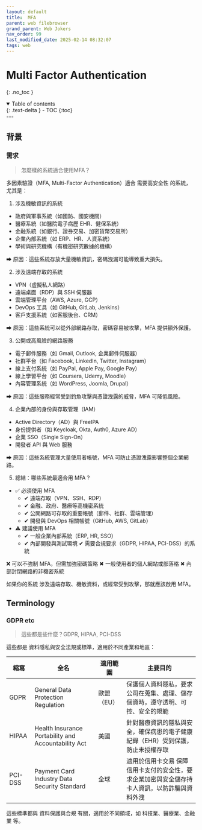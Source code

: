 ```yaml
---
layout: default
title:  MFA
parent: web filebrowser
grand_parent: Web Jokers
nav_order: 99
last_modified_date: 2025-02-14 08:32:07
tags: web
---
```


#  Multi Factor Authentication 
{: .no_toc }

<details open markdown="block">
  <summary>
    Table of contents
  </summary>
  {: .text-delta }
- TOC
{:toc}
</details>
---

## 背景

### 需求

> 怎麼樣的系統適合使用MFA？

多因素驗證（MFA, Multi-Factor Authentication）適合 需要高安全性 的系統，尤其是：

1. 涉及機敏資訊的系統

- 政府與軍事系統（如國防、國安機關）
- 醫療系統（如醫院電子病歷 EHR、健保系統）
- 金融系統（如銀行、證券交易、加密貨幣交易所）
- 企業內部系統（如 ERP、HR、人資系統）
- 學術與研究機構（有機密研究數據的機構）

➡ 原因：這些系統存放大量機敏資訊，密碼洩漏可能導致重大損失。

2. 涉及遠端存取的系統

- VPN（虛擬私人網路）
- 遠端桌面（RDP）與 SSH 伺服器
- 雲端管理平台（AWS, Azure, GCP）
- DevOps 工具（如 GitHub, GitLab, Jenkins）
- 客戶支援系統（如客服後台、CRM）

➡ 原因：這些系統可以從外部網路存取，密碼容易被攻擊，MFA 提供額外保護。

3. 公開或高風險的網路服務

- 電子郵件服務（如 Gmail, Outlook, 企業郵件伺服器）
- 社群平台（如 Facebook, LinkedIn, Twitter, Instagram）
- 線上支付系統（如 PayPal, Apple Pay, Google Pay）
- 線上學習平台（如 Coursera, Udemy, Moodle）
- 內容管理系統（如 WordPress, Joomla, Drupal）

➡ 原因：這些服務經常受到釣魚攻擊與憑證洩露的威脅，MFA 可降低風險。

4. 企業內部的身份與存取管理（IAM）

- Active Directory（AD）與 FreeIPA
- 身份提供者（如 Keycloak, Okta, Auth0, Azure AD）
- 企業 SSO（Single Sign-On）
- 開發者 API 與 Web 服務

➡ 原因：這些系統管理大量使用者帳號，MFA 可防止憑證洩露影響整個企業網路。

5. 總結：哪些系統最適合用 MFA？

- ✅ 必須使用 MFA
  - ✔ 遠端存取（VPN、SSH、RDP）
  - ✔ 金融、政府、醫療等高機密系統
  - ✔ 公開網路可存取的重要帳號（郵件、社群、雲端管理）
  - ✔ 開發與 DevOps 相關帳號（GitHub, AWS, GitLab）
- ⚠ 建議使用 MFA
  - ✔ 一般企業內部系統（ERP, HR, SSO）
  - ✔ 內部開發與測試環境
✔ 需要合規要求（GDPR, HIPAA, PCI-DSS）的系統

❌ 可以不強制 MFA，但需加強密碼策略
✖ 一般使用者的個人網站或部落格
✖ 內部封閉網路的非機密系統

如果你的系統 涉及遠端存取、機敏資料，或經常受到攻擊，那就應該啟用 MFA。

## Terminology

### GDPR etc 

> 這些都是些什麼？GDPR, HIPAA, PCI-DSS

這些都是 資料隱私與安全法規或標準，適用於不同產業和地區：

縮寫|全名|適用範圍|主要目的
-|-|-|-
GDPR	|General Data Protection Regulation|歐盟（EU）|保護個人資料隱私，要求公司在蒐集、處理、儲存個資時，遵守透明、可控、安全的規範
HIPAA|Health Insurance Portability and Accountability Act|美國|針對醫療資訊的隱私與安全，確保病患的電子健康紀錄（EHR）受到保護，防止未授權存取
PCI-DSS|Payment Card Industry Data Security Standard|全球|適用於信用卡交易	保障信用卡支付的安全性，要求企業加密與安全儲存持卡人資訊，以防詐騙與資料外洩

這些標準都與 資料保護與合規 有關，適用於不同領域，如 科技業、醫療業、金融業 等。

